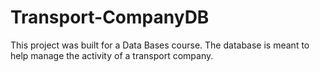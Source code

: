 # Transport-CompanyDB
This project was built for a Data Bases course. The database is meant to help manage the activity of a transport company.

